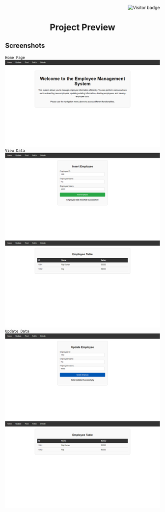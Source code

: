 <p  align="right"><img src="https://visitor-badge.laobi.icu/badge?page_id=Node_React_MySQL_CRUD" alt="Visitor badge"/>

# <p align="center">Project Preview</p>
## Screenshots
`Home Page`
![HomePage](./Screenshot/Screenshot%20(107).png)
`View Data`
![InsertData](./Screenshot/Screenshot%20(109).png)
![InsertData](./Screenshot/Screenshot%20(110).png)
`Update Data`
![UpdateData](./Screenshot/Screenshot%20(111).png)
![UpdateData](./Screenshot/Screenshot%20(112).png)
